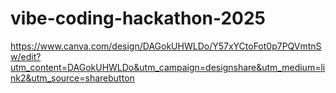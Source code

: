 # vibe-coding-hackathon-2025
https://www.canva.com/design/DAGokUHWLDo/Y57xYCtoFot0p7PQVmtnSw/edit?utm_content=DAGokUHWLDo&utm_campaign=designshare&utm_medium=link2&utm_source=sharebutton
